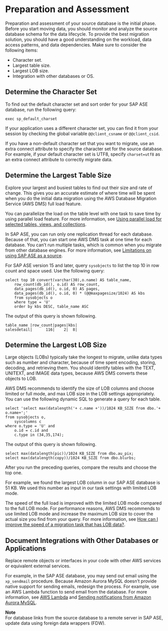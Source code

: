 # Preparation and Assessment<a name="chap-sap-ase-aurora-mysql.assessment"></a>

Preparation and assessment of your source database is the initial phase\. Before you start moving data, you should monitor and analyze the source database schema for the data lifecycle\. To provide the best migration solution, you should have a good understanding on the workload, data access patterns, and data dependencies\. Make sure to consider the following items:
+ Character set\.
+ Largest table size\.
+ Largest LOB size\.
+ Integration with other databases or OS\.

## Determine the Character Set<a name="chap-sap-ase-aurora-mysql.assessment.characterset"></a>

To find out the default character set and sort order for your SAP ASE database, run the following query:

```
exec sp_default_charset
```

If your application uses a different character set, you can find it from your session by checking the global variable `@@client_csname` or `@@client_csid`\.

If you have a non\-default character set that you want to migrate, use an extra connect attribute to specify the character set for the source database\. For example, if your default character set is UTF8, specify `charset=utf8` as an extra connect attribute to correctly migrate data\.

## Determine the Largest Table Size<a name="chap-sap-ase-aurora-mysql.assessment.tablesize"></a>

Explore your largest and busiest tables to find out their size and rate of change\. This gives you an accurate estimate of where time will be spent when you do the initial data migration using the AWS Database Migration Service \(AWS DMS\) full load feature\.

You can parallelize the load on the table level with one task to save time by using parallel load feature\. For more information, see [Using parallel load for selected tables, views, and collections](https://docs.aws.amazon.com/dms/latest/userguide/CHAP_Tasks.CustomizingTasks.TableMapping.SelectionTransformation.Tablesettings.html#CHAP_Tasks.CustomizingTasks.TableMapping.SelectionTransformation.Tablesettings.ParallelLoad)\.

In SAP ASE, you can run only one replication thread for each database\. Because of that, you can start one AWS DMS task at one time for each database\. You can’t run multiple tasks, which is common when you migrate from other database engines\. For more information, see [Limitations on using SAP ASE as a source](https://docs.aws.amazon.com/dms/latest/userguide/CHAP_Source.SAP.html#CHAP_Source.SAP.Limitations)\.

For SAP ASE version 15 and later, query `sysobjects` to list the top 10 in row count and space used\. Use the following query:

```
select top 10 convert(varchar(30),o.name) AS table_name,
    row_count(db_id(), o.id) AS row_count,
    data_pages(db_id(), o.id, 0) AS pages,
    data_pages(db_id(), o.id, 0) * (@@maxpagesize/1024) AS kbs
    from sysobjects o
    where type = 'U'
    order by kbs DESC, table_name ASC
```

The output of this query is shown following\.

```
table_name |row_count|pages|kbs|
salesdetail|      116|    2|  8|
```

## Determine the Largest LOB Size<a name="chap-sap-ase-aurora-mysql.assessment.lobsize"></a>

Large objects \(LOBs\) typically take the longest to migrate, unlike data types such as number and character, because of time spent encoding, storing, decoding, and retrieving them\. You should identify tables with the TEXT, UNITEXT, and IMAGE data types, because AWS DMS converts these objects to LOB\.

 AWS DMS recommends to identify the size of LOB columns and choose limited or full mode, and max LOB size in the LOB settings appropriately\. You can use the following dynamic SQL to generate a query for each table\.

```
select 'select max(datalength('+ c.name +'))/1024 KB_SIZE from dbo.'+ o.name+';'
from sysobjects o,
    syscolumns c
where o.type = 'U' and
    o.id = c.id and
    c.type in (34,35,174);
```

The output of this query is shown following\.

```
select max(datalength(pic))/1024 KB_SIZE from dbo.au_pix;
select max(datalength(copy))/1024 KB_SIZE from dbo.blurbs;
```

After you run the preceding queries, compare the results and choose the top one\.

For example, we found the largest LOB column in our SAP ASE database is 51 KB\. We used this number as input in our task settings with limited LOB mode\.

The speed of the full load is improved with the limited LOB mode compared to the full LOB mode\. For performance reasons, AWS DMS recommends to use limited LOB mode and increase the maximum LOB size to cover the actual size you find from your query\. For more information, see [How can I improve the speed of a migration task that has LOB data?](https://aws.amazon.com/premiumsupport/knowledge-center/dms-improve-speed-lob-data/)\.

## Document Integrations with Other Databases or Applications<a name="chap-sap-ase-aurora-mysql.assessment.integrations"></a>

Replace remote objects or interfaces in your code with other AWS services or equivalent external services\.

For example, in the SAP ASE database, you may send out email using the `xp_sendmail` procedure\. Because Amazon Aurora MySQL doesn’t provide native support for sending emails, redesign the process\. For example, use an AWS Lambda function to send email from the database\. For more information, see [AWS Lambda](http://aws.amazon.com/lambda) and [Sending notifications from Amazon Aurora MySQL](https://docs.amazonaws.cn/en_us/AmazonRDS/latest/AuroraUserGuide/AuroraMySQL.Integrating.Lambda.html)\.

**Note**  
For database links from the source database to a remote server in SAP ASE, update data using foreign data wrappers \(FDW\)\.